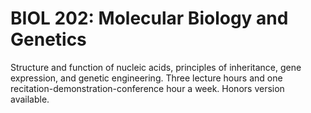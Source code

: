 # BIOL 202: Molecular Biology and Genetics

Structure and function of nucleic acids, principles of inheritance, gene expression, and genetic engineering. Three lecture hours and one recitation-demonstration-conference hour a week. Honors version available.